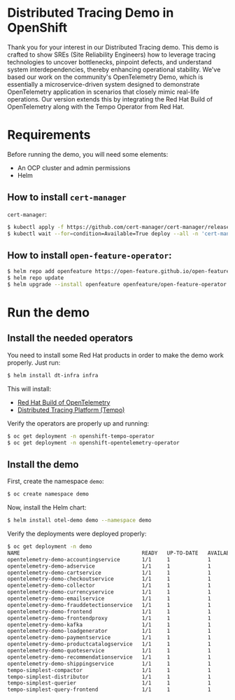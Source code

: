 # Distributed Tracing Demo in OpenShift

Thank you for your interest in our Distributed Tracing demo. This demo is crafted to show SREs (Site Reliability Engineers) how to leverage tracing technologies to uncover bottlenecks, pinpoint defects, and understand system interdependencies, thereby enhancing operational stability. We've based our work on the community's OpenTelemetry Demo, which is essentially a microservice-driven system designed to demonstrate OpenTelemetry application in scenarios that closely mimic real-life operations. Our version extends this by integrating the Red Hat Build of OpenTelemetry along with the Tempo Operator from Red Hat.

# Requirements

Before running the demo, you will need some elements:

- An OCP cluster and admin permissions
- Helm

## How to install `cert-manager`
`cert-manager`:
```sh
$ kubectl apply -f https://github.com/cert-manager/cert-manager/releases/download/v1.14.3/cert-manager.yaml
$ kubectl wait --for=condition=Available=True deploy --all -n 'cert-manager'
```

## How to install `open-feature-operator`:
```sh
$ helm repo add openfeature https://open-feature.github.io/open-feature-operator/
$ helm repo update
$ helm upgrade --install openfeature openfeature/open-feature-operator
```

# Run the demo

## Install the needed operators

You need to install some Red Hat products in order to make the demo work properly. Just run:

```sh
$ helm install dt-infra infra
```

This will install:
- [Red Hat Build of OpenTelemetry](https://docs.openshift.com/container-platform/4.15/observability/otel/otel-installing.html)
- [Distributed Tracing Platform (Tempo)](https://docs.openshift.com/container-platform/4.15/observability/distr_tracing/distr_tracing_tempo/distr-tracing-tempo-installing.html)

Verify the operators are properly up and running:

```sh
$ oc get deployment -n openshift-tempo-operator
$ oc get deployment -n openshift-opentelemetry-operator
```

## Install the demo

First, create the namespace `demo`:
```sh
$ oc create namespace demo
```

Now, install the Helm chart:
```sh
$ helm install otel-demo demo --namespace demo
```

Verify the deployments were deployed properly:
```sh
$ oc get deployment -n demo
NAME                                       READY   UP-TO-DATE   AVAILABLE   AGE
opentelemetry-demo-accountingservice       1/1     1            1            1m
opentelemetry-demo-adservice               1/1     1            1            1m
opentelemetry-demo-cartservice             1/1     1            1            1m
opentelemetry-demo-checkoutservice         1/1     1            1            1m
opentelemetry-demo-collector               1/1     1            1            1m
opentelemetry-demo-currencyservice         1/1     1            1            1m
opentelemetry-demo-emailservice            1/1     1            1            1m
opentelemetry-demo-frauddetectionservice   1/1     1            1            1m
opentelemetry-demo-frontend                1/1     1            1            1m
opentelemetry-demo-frontendproxy           1/1     1            1            1m
opentelemetry-demo-kafka                   1/1     1            1            1m
opentelemetry-demo-loadgenerator           1/1     1            1            1m
opentelemetry-demo-paymentservice          1/1     1            1            1m
opentelemetry-demo-productcatalogservice   1/1     1            1            1m
opentelemetry-demo-quoteservice            1/1     1            1            1m
opentelemetry-demo-recommendationservice   1/1     1            1            1m
opentelemetry-demo-shippingservice         1/1     1            1            1m
tempo-simplest-compactor                   1/1     1            1            1m
tempo-simplest-distributor                 1/1     1            1            1m
tempo-simplest-querier                     1/1     1            1            1m
tempo-simplest-query-frontend              1/1     1            1            1m
```
